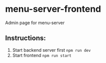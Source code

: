# menu-server-frontend
Admin page for menu-server

## Instructions:
1. Start backend server first ```npm run dev```
2. Start frontend ```npm run start```